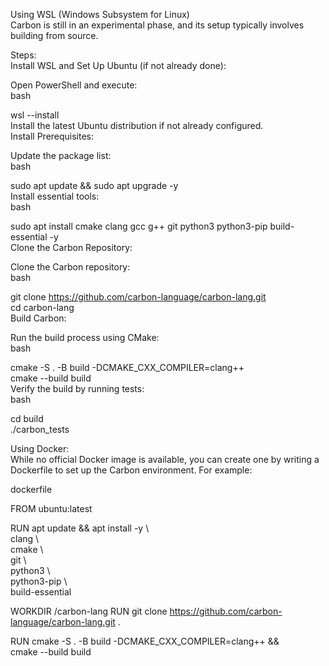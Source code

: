 Using WSL (Windows Subsystem for Linux)  
Carbon is still in an experimental phase, and its setup typically involves building from source.  
  
Steps:  
Install WSL and Set Up Ubuntu (if not already done):  
  
Open PowerShell and execute:  
bash  

wsl --install  
Install the latest Ubuntu distribution if not already configured.  
Install Prerequisites:  
  
Update the package list:  
bash  

sudo apt update && sudo apt upgrade -y  
Install essential tools:  
bash  
  
sudo apt install cmake clang gcc g++ git python3 python3-pip build-essential -y  
Clone the Carbon Repository:  
  
Clone the Carbon repository:  
bash  
  
git clone https://github.com/carbon-language/carbon-lang.git  
cd carbon-lang  
Build Carbon:  
  
Run the build process using CMake:  
bash  
  
cmake -S . -B build -DCMAKE_CXX_COMPILER=clang++  
cmake --build build  
Verify the build by running tests:  
bash  
  
cd build  
./carbon_tests  
  
Using Docker:  
While no official Docker image is available, you can create one by writing a Dockerfile to set up the Carbon environment. For example:  
  
dockerfile  
  
FROM ubuntu:latest  
  
RUN apt update && apt install -y \  
    clang \  
    cmake \  
    git \  
    python3 \  
    python3-pip \  
    build-essential  
  
WORKDIR /carbon-lang
RUN git clone https://github.com/carbon-language/carbon-lang.git .

RUN cmake -S . -B build -DCMAKE_CXX_COMPILER=clang++ && \
    cmake --build build
